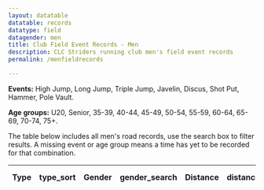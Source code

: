 ```yaml
---
layout: datatable
datatable: records
datatype: field
datagender: men
title: Club Field Event Records - Men
description: CLC Striders running club men's field event records
permalink: /menfieldrecords

---
```


**Events:** High Jump, Long Jump, Triple Jump, Javelin, Discus, Shot Put, Hammer, Pole Vault.

**Age groups:** U20, Senior, 35-39, 40-44, 45-49, 50-54, 55-59, 60-64, 65-69, 70-74, 75+.

The table below includes all men's road records, use the search box to filter results. A missing event or age group means a time has yet to be recorded for that combination.

<table id="site_data_records" style="width:100%">
    <thead>
        <tr>
            <th data-field="Type">Type</th>
            <th data-field="type_sort">type_sort</th>
            <th data-field="Gender">Gender</th>
            <th data-field="gender_search">gender_search</th>
            <th data-field="Distance">Distance</th>
            <th data-field="distance_m_sort">distance_m_sort</th>
            <th data-field="Age Group">Age Group</th>
            <th data-field="age_sort">age_sort</th>
            <th data-field="Holder">Holder</th>
            <th data-field="Time">Distance&nbsp;(m)</th>
            <th data-field="time_secs_sort">time_secs_sort</th>
            <th data-field="Venue">Venue</th>
            <th data-field="Date">Date</th>
            <th data-field="date_sort">date_sort</th>
        </tr>
    </thead>
</table>
